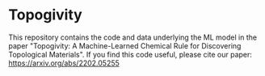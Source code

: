 # Topogivity

This repository contains the code and data underlying the ML model in the paper "Topogivity: A Machine-Learned Chemical Rule for Discovering Topological Materials".  If you find this code useful, please cite our paper: https://arxiv.org/abs/2202.05255
